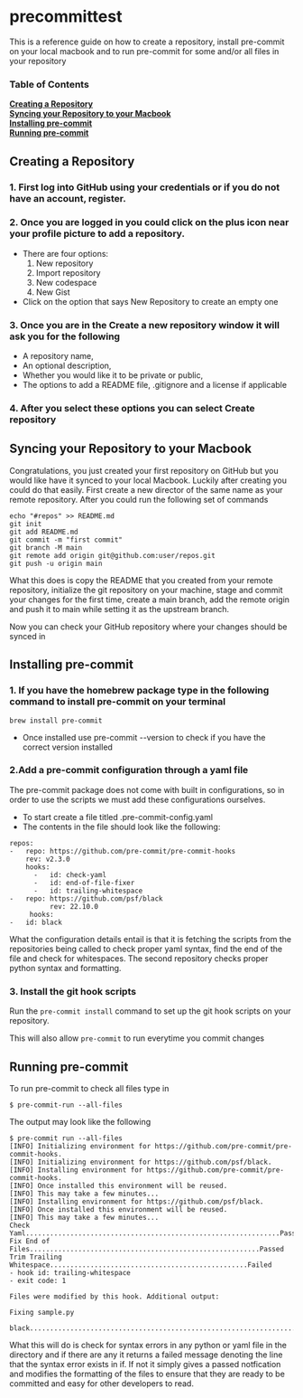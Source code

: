 # precommittest

This is a reference guide on how to create a repository, install pre-commit on your local macbook
and to run pre-commit for some and/or all files in your repository


### Table of Contents
**[Creating a Repository](#creating-a-repository)**<br>
**[Syncing your Repository to your Macbook](#syncing-your-repository-to-your-macbook)**<br>
**[Installing pre-commit](#installing-pre-commit)**<br>
**[Running pre-commit](#running-pre-commit)**<br>


## Creating a Repository

### 1. First log into GitHub using your credentials or if you do not have an account, register.
### 2. Once you are logged in you could click on the plus icon near your profile picture to add a repository.
* There are four options:
 	1. New repository
	2. Import repository
	3. New codespace
	4. New Gist
* Click on the option that says New Repository to create an empty one

### 3. Once you are in the Create a new repository window it will ask you for the following
*  A repository name,
*  An optional description,
*  Whether you would like it to be private or public,
*  The options to add a README file, .gitignore and a license if applicable

### 4. After you select these options you can select Create repository

## Syncing your Repository to your Macbook

Congratulations, you just created your first repository on GitHub but you would like have it synced to your local Macbook. Luckily
after creating you could do that easily. First create a new director of the same name as your remote repository.
After you could run the following set of commands

```
echo "#repos" >> README.md
git init
git add README.md
git commit -m "first commit"
git branch -M main
git remote add origin git@github.com:user/repos.git
git push -u origin main

```

What this does is copy the README that you created from your remote repository, initialize the git repository on your machine,
stage and commit your changes for the first time, create a main branch, add the remote origin and push it to main while
setting it as the upstream branch.


Now you can check your GitHub repository where your changes should be synced in


## Installing pre-commit

### 1. If you have the homebrew package type in the following command to install pre-commit on your terminal

```
brew install pre-commit
```

* Once installed use pre-commit --version to check if you have the correct version installed

### 2.Add a pre-commit configuration through a yaml file

The pre-commit package does not come with built in configurations, so in order to use the scripts we
must add these configurations ourselves.
* To start create a file titled .pre-commit-config.yaml
* The contents in the file should look like the following:

```
repos:
-   repo: https://github.com/pre-commit/pre-commit-hooks
    rev: v2.3.0
    hooks:
      -   id: check-yaml
      -   id: end-of-file-fixer
      -   id: trailing-whitespace
-   repo: https://github.com/psf/black
    	  rev: 22.10.0
     hooks:
-   id: black
```

What the configuration details entail is that it is fetching the scripts from the repositories being called
to check proper yaml syntax, find the end of the file and check for whitespaces. The second repository checks
proper python syntax and formatting.


### 3. Install the git hook scripts
Run the ```pre-commit install``` command to set up the git hook scripts on your repository.

This will also allow ```pre-commit``` to run everytime you commit changes


##  Running pre-commit

To run pre-commit to check all files type in

```$ pre-commit-run --all-files```

The output may look like the following

```
$ pre-commit run --all-files
[INFO] Initializing environment for https://github.com/pre-commit/pre-commit-hooks.
[INFO] Initializing environment for https://github.com/psf/black.
[INFO] Installing environment for https://github.com/pre-commit/pre-commit-hooks.
[INFO] Once installed this environment will be reused.
[INFO] This may take a few minutes...
[INFO] Installing environment for https://github.com/psf/black.
[INFO] Once installed this environment will be reused.
[INFO] This may take a few minutes...
Check Yaml...............................................................Passed
Fix End of Files.........................................................Passed
Trim Trailing Whitespace.................................................Failed
- hook id: trailing-whitespace
- exit code: 1

Files were modified by this hook. Additional output:

Fixing sample.py

black....................................................................Passed
```

What this will do is check for syntax errors in any python or yaml file in the directory and if there are any it returns a
failed message denoting the line that the syntax error exists in if. If not it simply gives a passed notfication and modifies the
formatting of the files to ensure that they are ready to be committed and easy for other developers to read.

